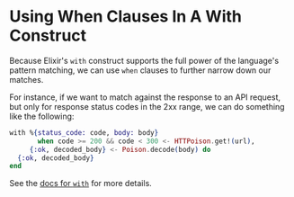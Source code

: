# Using When Clauses In A With Construct

Because Elixir's `with` construct supports the full power of the language's
pattern matching, we can use `when` clauses to further narrow down our
matches.

For instance, if we want to match against the response to an API request,
but only for response status codes in the 2xx range, we can do something
like the following:

```elixir
with %{status_code: code, body: body}
       when code >= 200 && code < 300 <- HTTPoison.get!(url),
     {:ok, decoded_body} <- Poison.decode(body) do
  {:ok, decoded_body}
end
```

See the [docs for
`with`](https://hexdocs.pm/elixir/Kernel.SpecialForms.html#with/1) for more
details.

